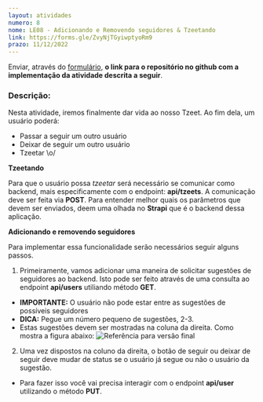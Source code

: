 ```yaml
---
layout: atividades
numero: 8
nome: LE08 - Adicionando e Removendo seguidores & Tzeetando
link: https://forms.gle/ZvyNjTGyiwptyoRm9
prazo: 11/12/2022 
---
```


Enviar, através do <a href="{{ page.link }}" target="_blank">formulário</a>, **o link para o repositório no github com a implementação da atividade descrita a seguir**. 

### Descrição:

Nesta atividade, iremos finalmente dar vida ao nosso Tzeet. Ao fim dela, um usuário poderá:

- Passar a seguir um outro usuário
- Deixar de seguir um outro usuário
- Tzeetar \o/


**Tzeetando**

Para que o usuário possa *tzeetar* será necessário se comunicar como backend, mais especificamente com o endpoint: **api/tzeets**. A comunicação deve ser feita via **POST**. Para entender melhor quais os parâmetros que devem ser enviados, deem uma olhada no **Strapi** que é o backend dessa aplicação.

**Adicionando e removendo seguidores**

Para implementar essa funcionalidade serão necessários seguir alguns passos.

1. Primeiramente, vamos adicionar uma maneira de solicitar sugestões de seguidores ao backend. Isto pode ser feito através de uma consulta ao endpoint **api/users** utiliando método **GET**.
  * **IMPORTANTE:** O usuário não pode estar entre as sugestões de possíveis seguidores
  * **DICA:** Pegue um número pequeno de sugestões, 2-3.
  * Estas sugestões devem ser mostradas na coluna da direita. Como mostra a figura abaixo:
  ![Referência para versão final]({{site.baseurl}}/assets/listas/08/tzeeter.png)
  
2. Uma vez dispostos na coluno da direita, o botão de seguir ou deixar de seguir deve mudar de status se o usuário já segue ou não o usuário da sugestão.
  * Para fazer isso você vai precisa interagir com o endpoint **api/user** utilizando o método **PUT**. 


 
